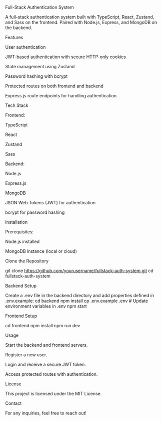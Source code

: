 Full-Stack Authentication System

A full-stack authentication system built with TypeScript, React, Zustand, and Sass on the frontend. Paired with Node.js, Express, and MongoDB on the backend.  

Features

User authentication

JWT-based authentication with secure HTTP-only cookies

State management using Zustand

Password hashing with bcrypt

Protected routes on both frontend and backend

Express.js route endpoints for handling authentication

Tech Stack

Frontend:

TypeScript

React 

Zustand

Sass

Backend:

Node.js

Express.js

MongoDB

JSON Web Tokens (JWT) for authentication

bcrypt for password hashing

Installation

Prerequisites:

Node.js installed

MongoDB instance (local or cloud)

Clone the Repository

git clone https://github.com/yourusername/fullstack-auth-system.git
cd fullstack-auth-system

Backend Setup

Create a .env file in the backend directory and add properties defined in .env.example:
cd backend
npm install
cp .env.example .env  # Update environment variables in .env
npm start

Frontend Setup

cd frontend
npm install
npm run dev

Usage

Start the backend and frontend servers.

Register a new user.

Login and receive a secure JWT token.

Access protected routes with authentication.

License

This project is licensed under the MIT License.

Contact

For any inquiries, feel free to reach out!
